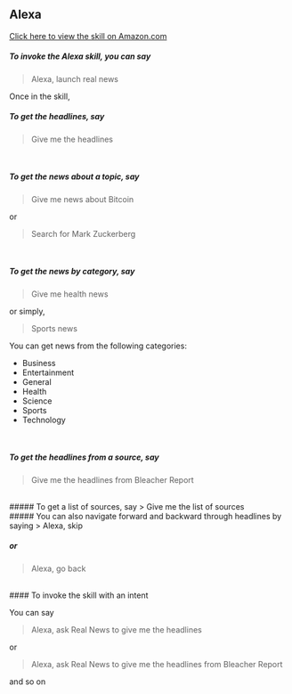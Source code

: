 <link rel="stylesheet" type="text/css" href="https://stackpath.bootstrapcdn.com/bootstrap/4.1.0/css/bootstrap.min.css">
<link rel="stylesheet" type="text/css" href="css/main.css">

Alexa
--------------

<a href="https://www.amazon.com/dp/B07CKSZR3N/?ref-suffix=ss_copy" target="_blank">Click here to view the skill on Amazon.com</a>
<br />
##### To invoke the Alexa skill, you can say
> Alexa, launch real news

Once in the skill,

##### To get the headlines, say
> Give me the headlines

<br />
<h5>To get the news about a <span class="text-primary">topic</span>, say</h5>
<blockquote>
	<p>Give me news about <span class="text-primary">Bitcoin</span></p>
</blockquote>

or

<blockquote>
	<p>Search for <span class="text-primary">Mark Zuckerberg</span></p>
</blockquote>


<br />
<h5>To get the news by <span class="text-primary">category</span>, say</h5>

<blockquote>
	<p>Give me <span class="text-primary">health</span> news</p>
</blockquote>

or simply,

<blockquote>
	<p><span class="text-primary">Sports</span> news</p>
</blockquote>

You can get news from the following categories:
* Business
* Entertainment
* General
* Health
* Science
* Sports
* Technology

<br />
<h5>To get the headlines from a <span class="text-primary">source</span>, say</h5>

<blockquote>
	<p>Give me the headlines from <span class="text-primary">Bleacher Report</span></p>
</blockquote>

<br />
##### To get a list of sources, say
> Give me the list of sources

<br />
##### You can also navigate forward and backward through headlines by saying
> Alexa, skip

##### or

> Alexa, go back


<br />
#### To invoke the skill with an intent

You can say
> Alexa, ask Real News to give me the headlines

or

<blockquote>
	<p>Alexa, ask Real News to give me the headlines from <span class="text-primary">Bleacher Report</span></p>
</blockquote>

and so on